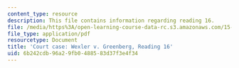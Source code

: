 ```yaml
---
content_type: resource
description: This file contains information regarding reading 16.
file: /media/https%3A/open-learning-course-data-rc.s3.amazonaws.com/15-628j-patents-copyrights-and-the-law-of-intellectual-property-spring-2013/6b242cdb96a29fb0488583d37f3e4f34_MIT15_628JS13_read16.pdf
file_type: application/pdf
resourcetype: Document
title: 'Court case: Wexler v. Greenberg, Reading 16'
uid: 6b242cdb-96a2-9fb0-4885-83d37f3e4f34
---
```

